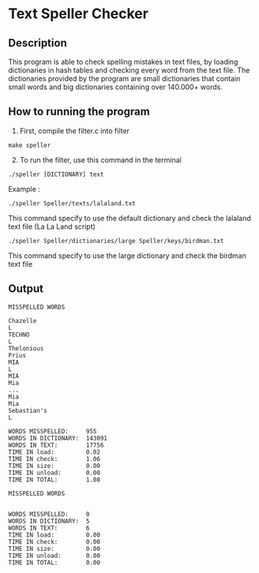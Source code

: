 # Text Speller Checker
## Description
This program is able to check spelling mistakes in text files, by loading dictionaries in hash tables and checking every word from the text file. The dictionaries provided by the program are small dictionaries that contain small words and big dictionaries containing over 140.000+ words. 

## How to running the program
1. First, compile the filter.c into filter
```
make speller
```
2. To run the filter, use this command in the terminal
```
./speller [DICTIONARY] text
```
Example :
```
./speller Speller/texts/lalaland.txt
```
This command specify to use the default dictionary and check the lalaland text file (La La Land script)
```
./speller Speller/dictionaries/large Speller/keys/birdman.txt
```
This command specify to use the large dictionary and check the birdman text file <br>

## Output
```
MISSPELLED WORDS

Chazelle
L
TECHNO
L
Thelonious
Prius
MIA
L
MIA
Mia
...
Mia
Mia
Sebastian's
L

WORDS MISSPELLED:     955
WORDS IN DICTIONARY:  143091
WORDS IN TEXT:        17756
TIME IN load:         0.02
TIME IN check:        1.06
TIME IN size:         0.00
TIME IN unload:       0.00
TIME IN TOTAL:        1.08
```
```
MISSPELLED WORDS


WORDS MISSPELLED:     0
WORDS IN DICTIONARY:  5
WORDS IN TEXT:        6
TIME IN load:         0.00
TIME IN check:        0.00
TIME IN size:         0.00
TIME IN unload:       0.00
TIME IN TOTAL:        0.00
```